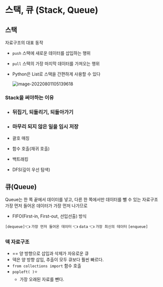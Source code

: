 # 스택, 큐 (Stack, Queue)

## 스택

자료구조의 대표 동작

- `push` 스택에 새로운 데이터를 삽입하는 행위 

- `pull` 스택의 가장 마지막 데이터를 가져오는 행위

- Python은 List로 스택을 간편하게 사용할 수 있다

  ![image-20220801105139618](C:\Users\kj310\AppData\Roaming\Typora\typora-user-images\image-20220801105139618.png)

### Stack을 써야하는 이유

- ### 뒤집기, 되돌리기, 되돌아가기

- ### 마무리 되지 않은 일을 임시 저장

- 괄호 매칭

- 함수 호출(재귀 호출)

- 백트래킹

- DFS(깊이 우선 탐색)

## 큐(Queue)

Queue는 한 쪽 끝에서 데이터를 넣고, 다른 한 쪽에서만 데이터를 뺄 수 있는 자료구조 가장 먼저 들어온 데이터가 가장 먼저 나가므로 

- FIFO(First-in, First-out, 선입선출) 방식

`[dequeue]`👈 `가장 먼저 들어온 데이터` 👈 `data`  👈  `가장 최신의 데이터` `[enqueue]`

### 덱 자료구조

- == 양 방향으로 삽입과 삭제가 자유로운 큐
- 덱은 양 방향 삽입, 추출이 모두 큐보다 훨씬 빠르다.
- `from collections import`  함수 호출
- `popleft( )`⭐
  - 가장 오래된 자료를 뺀다.
